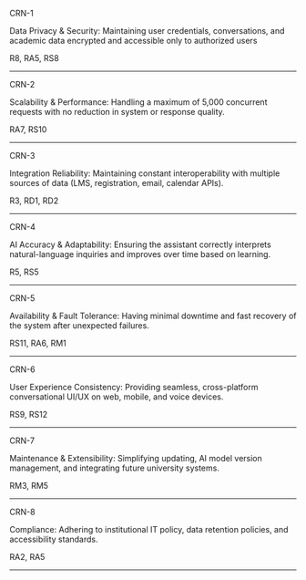 CRN-1


Data Privacy & Security: Maintaining user credentials, conversations, and academic data encrypted and accessible only to authorized users


R8, RA5, RS8

-----------------------------------------------------------------------------------------------------------------------------

CRN-2


Scalability & Performance: Handling a maximum of 5,000 concurrent requests with no reduction in system or response quality.


RA7, RS10

---------------------------------------------------------------------------------------------------------------------------

CRN-3


Integration Reliability: Maintaining constant interoperability with multiple sources of data (LMS, registration, email, calendar APIs).


R3, RD1, RD2

-----------------------------------------------------------------------------------------------------------------------


CRN-4


AI Accuracy & Adaptability: Ensuring the assistant correctly interprets natural-language inquiries and improves over time based on learning.


R5, RS5

-----------------------------------------------------------------------------------------------------------------------------


CRN-5


Availability & Fault Tolerance: Having minimal downtime and fast recovery of the system after unexpected failures.


RS11, RA6, RM1

--------------------------------------------------------------------------------------------------------------------------


CRN-6


User Experience Consistency: Providing seamless, cross-platform conversational UI/UX on web, mobile, and voice devices.


RS9, RS12

--------------------------------------------------------------------------------------------------------------------------


CRN-7


Maintenance & Extensibility: Simplifying updating, AI model version management, and integrating future university systems.


RM3, RM5

-----------------------------------------------------------------------------------------------------------------------------


CRN-8


Compliance: Adhering to institutional IT policy, data retention policies, and accessibility standards.


RA2, RA5

-----------------------------------------------------------------------------------------------------------------------------


